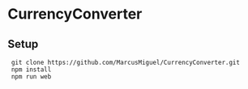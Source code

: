 # CurrencyConverter
## Setup
```
 git clone https://github.com/MarcusMiguel/CurrencyConverter.git
 npm install
 npm run web
```